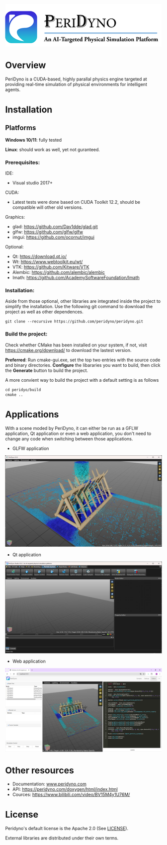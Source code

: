 



![](screenshots/Logo.png)



# Overview

PeriDyno is a CUDA-based, highly parallal physics engine targeted at providing real-time simulation of physical environments for intelligent agents. 

# Installation


## Platforms

**Windows 10/11**: fully tested

**Linux**: should work as well, yet not guranteed.

### Prerequisites:

IDE:

- Visual studio 2017+

CUDA:

- Latest tests were done based on CUDA Toolkit 12.2, should be compatible will other old versions.

Graphics:

- glad: https://github.com/Dav1dde/glad.git
- glfw: https://github.com/glfw/glfw
- imgui: https://github.com/ocornut/imgui

Optional:

- Qt: https://download.qt.io/
- Wt: https://www.webtoolkit.eu/wt/
- VTK: https://github.com/Kitware/VTK
- Alembic: https://github.com/alembic/alembic
- Imath: https://github.com/AcademySoftwareFoundation/Imath

### Installation:

Aside from those optional, other libraries are integrated inside the project to simplify the installation. Use the following git command to download the project as well as other dependences.

```
git clone --recursive https://github.com/peridyno/peridyno.git
```

### Build the project:

Check whether CMake has been installed on your system, if not, visit https://cmake.org/download/ to download the lastest version. 

**Preferred**: Run cmake-gui.exe, set the top two entries with the source code and binary directories.  **Configure** the libararies you want to build, then click the **Generate** button to build the project. 

A more convient way to build the project with a default setting is as follows

```
cd peridyo/build 
cmake ..
```

# Applications

With a scene moded by PeriDyno, it can either be run as a GFLW application, Qt application or even a web application,  you don't need to change any code when switching between those applications.

- GLFW application

[<img src="screenshots/glfwapp.png" style="zoom:80%;" />](https://github.com/peridyno/peridyno/tree/master/examples/Cuda/SemiAnalytical/Semi_Barricade)

- Qt application

[<img src="screenshots/qtapp.png" style="zoom:80%;" />](https://github.com/peridyno/peridyno/assets/66506655/466ba7ee-851b-489c-aa7a-4493b3552476.mp4)

- Web application

[<img src="screenshots/wtapp.png" style="zoom:80%;" />](https://github.com/peridyno/peridyno/tree/master/examples/Cuda/WtGUI/Wt_Barricade)



# Other resources

- Documentation: www.peridyno.com
- API: https://peridyno.com/doxygen/html/index.html
- Cources: https://www.bilibili.com/video/BV15M4y1U76M/

# License

Peridyno's default license is the Apache 2.0 (See [LICENSE](https://github.com/peridyno/peridyno/blob/master/LICENSE)). 

External libraries are distributed under their own terms.
